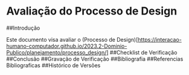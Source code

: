 # Avaliação do Processo de Design

##Introdução

Este documento visa avaliar o (Processo de Design)[https://interacao-humano-computador.github.io/2023.2-Dominio-Publico/planejamento/processo_design/]
##Checklist de Verificação
##Conclusão
##Gravação de Verificação
##Bibliografia
##Referencias Bibliograficas
##Histórico de Versões
